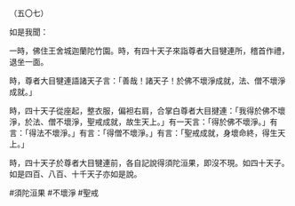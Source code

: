 （五〇七）

如是我聞：

一時，佛住王舍城迦蘭陀竹園。時，有四十天子來詣尊者大目犍連所，稽首作禮，退坐一面。

時，尊者大目犍連語諸天子言：「善哉！諸天子！於佛不壞淨成就，法、僧不壞淨成就。」

時，四十天子從座起，整衣服，偏袒右肩，合掌白尊者大目揵連：「我得於佛不壞淨，於法、僧不壞淨，聖戒成就，故生天上。」有一天言：「得於佛不壞淨。」有言：「得法不壞淨。」有言：「得僧不壞淨。」有言：「聖戒成就，身壞命終，得生天上。」

時，四十天子於尊者大目犍連前，各自記說得須陀洹果，即沒不現。如四十天子。如是四百、八百、十千天子亦如是說。




#須陀洹果
#不壞淨
#聖戒
